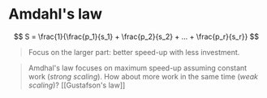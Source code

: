 # Amdahl's law
$$
S = \frac{1}{\frac{p_1}{s_1} + \frac{p_2}{s_2} + ... + \frac{p_r}{s_r}}
$$

> Focus on the larger part: better speed-up with less investment.

> Amdhal's law focuses on maximum speed-up assuming constant work (*strong scaling*). How about more work in the same time (*weak scaling*)?
> [[Gustafson's law]]